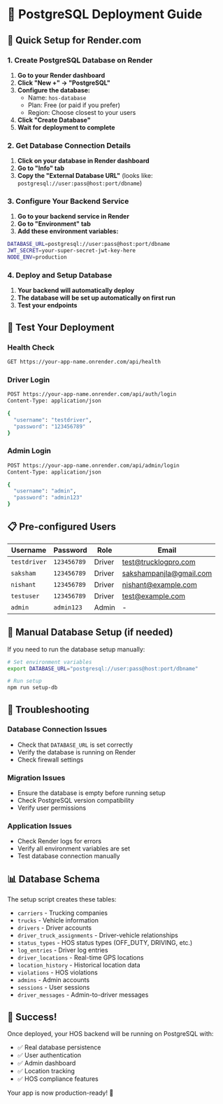 # 🐘 PostgreSQL Deployment Guide

## 🚀 Quick Setup for Render.com

### 1. Create PostgreSQL Database on Render

1. **Go to your Render dashboard**
2. **Click "New +" → "PostgreSQL"**
3. **Configure the database:**
   - Name: `hos-database`
   - Plan: Free (or paid if you prefer)
   - Region: Choose closest to your users
4. **Click "Create Database"**
5. **Wait for deployment to complete**

### 2. Get Database Connection Details

1. **Click on your database in Render dashboard**
2. **Go to "Info" tab**
3. **Copy the "External Database URL"** (looks like: `postgresql://user:pass@host:port/dbname`)

### 3. Configure Your Backend Service

1. **Go to your backend service in Render**
2. **Go to "Environment" tab**
3. **Add these environment variables:**

```bash
DATABASE_URL=postgresql://user:pass@host:port/dbname
JWT_SECRET=your-super-secret-jwt-key-here
NODE_ENV=production
```

### 4. Deploy and Setup Database

1. **Your backend will automatically deploy**
2. **The database will be set up automatically on first run**
3. **Test your endpoints**

## 🧪 Test Your Deployment

### Health Check
```bash
GET https://your-app-name.onrender.com/api/health
```

### Driver Login
```bash
POST https://your-app-name.onrender.com/api/auth/login
Content-Type: application/json

{
  "username": "testdriver",
  "password": "123456789"
}
```

### Admin Login
```bash
POST https://your-app-name.onrender.com/api/admin/login
Content-Type: application/json

{
  "username": "admin",
  "password": "admin123"
}
```

## 📋 Pre-configured Users

| Username | Password | Role | Email |
|----------|----------|------|-------|
| `testdriver` | `123456789` | Driver | test@trucklogpro.com |
| `saksham` | `123456789` | Driver | sakshampanjla@gmail.com |
| `nishant` | `123456789` | Driver | nishant@example.com |
| `testuser` | `123456789` | Driver | test@example.com |
| `admin` | `admin123` | Admin | - |

## 🔧 Manual Database Setup (if needed)

If you need to run the database setup manually:

```bash
# Set environment variables
export DATABASE_URL="postgresql://user:pass@host:port/dbname"

# Run setup
npm run setup-db
```

## 🐛 Troubleshooting

### Database Connection Issues
- Check that `DATABASE_URL` is set correctly
- Verify the database is running on Render
- Check firewall settings

### Migration Issues
- Ensure the database is empty before running setup
- Check PostgreSQL version compatibility
- Verify user permissions

### Application Issues
- Check Render logs for errors
- Verify all environment variables are set
- Test database connection manually

## 📊 Database Schema

The setup script creates these tables:
- `carriers` - Trucking companies
- `trucks` - Vehicle information
- `drivers` - Driver accounts
- `driver_truck_assignments` - Driver-vehicle relationships
- `status_types` - HOS status types (OFF_DUTY, DRIVING, etc.)
- `log_entries` - Driver log entries
- `driver_locations` - Real-time GPS locations
- `location_history` - Historical location data
- `violations` - HOS violations
- `admins` - Admin accounts
- `sessions` - User sessions
- `driver_messages` - Admin-to-driver messages

## 🎉 Success!

Once deployed, your HOS backend will be running on PostgreSQL with:
- ✅ Real database persistence
- ✅ User authentication
- ✅ Admin dashboard
- ✅ Location tracking
- ✅ HOS compliance features

Your app is now production-ready! 🚛
